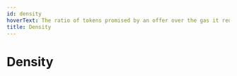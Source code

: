 ```yaml
---
id: density
hoverText: The ratio of tokens promised by an offer over the gas it requires to be executed.
title: Density
---
```


# Density

